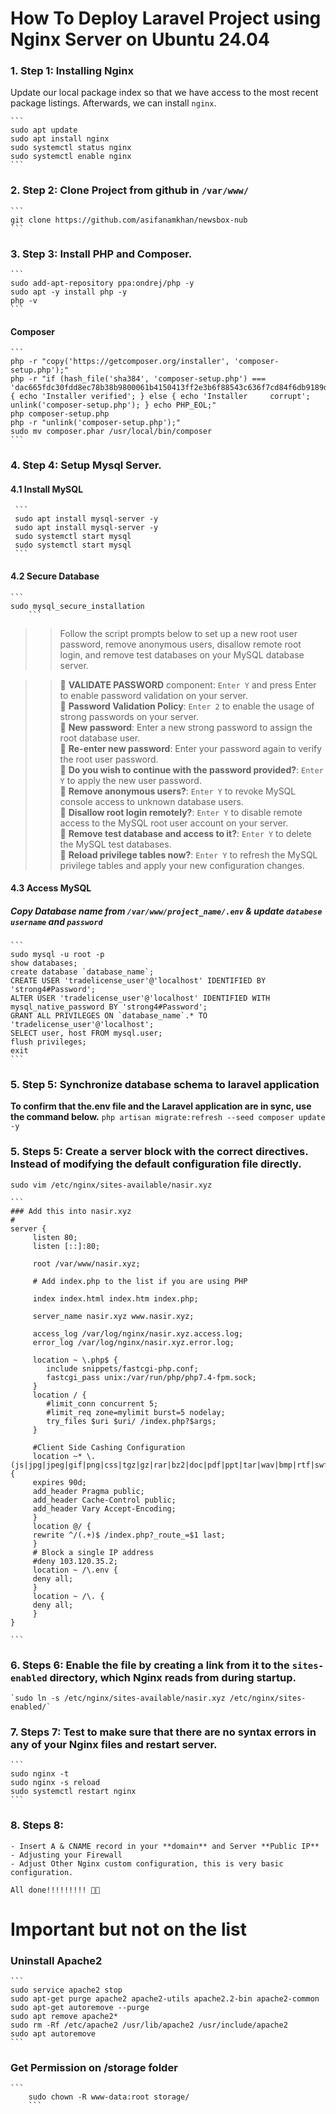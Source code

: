 # How To Deploy Laravel Project using Nginx Server on Ubuntu 24.04

### 1. Step 1: Installing Nginx
 Update our local package index so that we have access to the most recent package listings. Afterwards, we can install `nginx`.
 
	```
	sudo apt update
	sudo apt install nginx
	sudo systemctl status nginx
	sudo systemctl enable nginx
	```
### 2. Step 2: Clone Project from github in `/var/www/`
	```
 	git clone https://github.com/asifanamkhan/newsbox-nub
 	```
### 3. Step 3: Install PHP and Composer.
	```
	sudo add-apt-repository ppa:ondrej/php -y
	sudo apt -y install php -y
 	php -v
	```
#### Composer
 	```
  	php -r "copy('https://getcomposer.org/installer', 'composer-setup.php');"
	php -r "if (hash_file('sha384', 'composer-setup.php') === 'dac665fdc30fdd8ec78b38b9800061b4150413ff2e3b6f88543c636f7cd84f6db9189d43a81e5503cda447da73c7e5b6') { echo 'Installer verified'; } else { echo 'Installer 	corrupt'; unlink('composer-setup.php'); } echo PHP_EOL;"
	php composer-setup.php
	php -r "unlink('composer-setup.php');"
	sudo mv composer.phar /usr/local/bin/composer
 	```

### 4. Step 4: Setup Mysql Server.
#### 4.1 Install MySQL
 	 ```
	 sudo apt install mysql-server -y
  	 sudo apt install mysql-server -y
   	 sudo systemctl start mysql
   	 sudo systemctl start mysql
	 ```
#### 4.2 Secure Database
  	``` 
   	sudo mysql_secure_installation 
    	```
     
>> Follow the script prompts below to set up a new root user password, remove anonymous users, disallow remote root login, and remove test databases on your MySQL database server.
 
>>🔷 **VALIDATE PASSWORD** component: `Enter Y` and press Enter to enable password validation on your server.\
🔷 **Password Validation Policy**: `Enter 2` to enable the usage of strong passwords on your server.\
🔷 **New password**: Enter a new strong password to assign the root database user.\
🔷 **Re-enter new password**: Enter your password again to verify the root user password.\
🔷 **Do you wish to continue with the password provided?**: `Enter Y` to apply the new user password.\
🔷 **Remove anonymous users?**: `Enter Y` to revoke MySQL console access to unknown database users.\
🔷 **Disallow root login remotely?**: `Enter Y` to disable remote access to the MySQL root user account on your server.\
🔷 **Remove test database and access to it?**: `Enter Y` to delete the MySQL test databases.\
🔷 **Reload privilege tables now?**: `Enter Y` to refresh the MySQL privilege tables and apply your new configuration changes. 

#### 4.3 Access MySQL
##### Copy Database name from `/var/www/project_name/.env` & update `databese username` and `password` 
	```
	sudo mysql -u root -p
	show databases;
	create database `database_name`;
	CREATE USER 'tradelicense_user'@'localhost' IDENTIFIED BY 'strong4#Password';
	ALTER USER 'tradelicense_user'@'localhost' IDENTIFIED WITH mysql_native_password BY 'strong4#Password';  
	GRANT ALL PRIVILEGES ON `database_name`.* TO 'tradelicense_user'@'localhost';
	SELECT user, host FROM mysql.user;
	flush privileges;
	exit
	```
### 5. Step 5: Synchronize database schema to laravel application

**To confirm that the.env file and the Laravel application are in sync, use the command below.**
	```
  	php artisan migrate:refresh --seed
   	composer update -y
	```

### 5. Steps 5: Create a server block with the correct directives. Instead of modifying the default configuration file directly.
`sudo vim /etc/nginx/sites-available/nasir.xyz`

	```
	### Add this into nasir.xyz
	#
	server {
		 listen 80;
		 listen [::]:80;
		 
		 root /var/www/nasir.xyz;

		 # Add index.php to the list if you are using PHP

		 index index.html index.htm index.php;

		 server_name nasir.xyz www.nasir.xyz;

		 access_log /var/log/nginx/nasir.xyz.access.log;
		 error_log /var/log/nginx/nasir.xyz.error.log;

		 location ~ \.php$ {
			include snippets/fastcgi-php.conf;
			fastcgi_pass unix:/var/run/php/php7.4-fpm.sock;
		 }
		 location / {
			#limit_conn concurrent 5;
			#limit_req zone=mylimit burst=5 nodelay;
			try_files $uri $uri/ /index.php?$args;
		 }
		  
		 #Client Side Cashing Configuration
		 location ~* \.(js|jpg|jpeg|gif|png|css|tgz|gz|rar|bz2|doc|pdf|ppt|tar|wav|bmp|rtf|swf|ico|flv|txt|woff|woff2|svg)$ {
		 expires 90d;
		 add_header Pragma public;
		 add_header Cache-Control public;
		 add_header Vary Accept-Encoding;
		 }
		 location @/ {
		 rewrite ^/(.+)$ /index.php?_route_=$1 last;
		 }
		 # Block a single IP address
		 #deny 103.120.35.2;
		 location ~ /\.env {
		 deny all;
		 }
		 location ~ /\. {
		 deny all;
		 }
	}

	```
### 6. Steps 6: Enable the file by creating a link from it to the `sites-enabled` directory, which Nginx reads from during startup.

	`sudo ln -s /etc/nginx/sites-available/nasir.xyz /etc/nginx/sites-enabled/`

### 7. Steps 7: Test to make sure that there are no syntax errors in any of your Nginx files and restart server.
	```
	sudo nginx -t
	sudo nginx -s reload
	sudo systemctl restart nginx
	```
### 8. Steps 8: 

	- Insert A & CNAME record in your **domain** and Server **Public IP**
	- Adjusting your Firewall
	- Adjust Other Nginx custom configuration, this is very basic configuration.

	All done!!!!!!!!! 🚀💥

 # Important but not on the list
 ### Uninstall Apache2
 	```
  	sudo service apache2 stop
   	sudo apt-get purge apache2 apache2-utils apache2.2-bin apache2-common
	sudo apt-get autoremove --purge
 	sudo apt remove apache2*
 	sudo rm -Rf /etc/apache2 /usr/lib/apache2 /usr/include/apache2
  	sudo apt autoremove
  	```
   ### Get Permission on /storage folder
   	```
    	sudo chown -R www-data:root storage/
     	```
